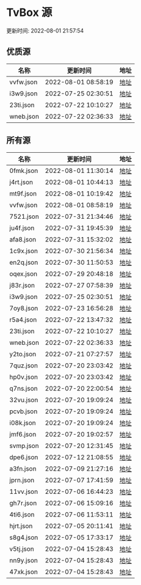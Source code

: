 
  # TvBox 源 

更新时间: 2022-08-01 21:57:54


## 优质源

|   名称  | 更新时间  |地址  |
|  ----  | ----  |----  |
|  vvfw.json | 2022-08-01 08:58:19 |[地址](http://rfx0owuln.hn-bkt.clouddn.com/box/vvfw.json) |
|  i3w9.json | 2022-07-25 02:30:51 |[地址](http://rfx0owuln.hn-bkt.clouddn.com/box/i3w9.json) |
|  23ti.json | 2022-07-22 10:10:27 |[地址](http://rfx0owuln.hn-bkt.clouddn.com/box/23ti.json) |
|  wneb.json | 2022-07-22 02:36:33 |[地址](http://rfx0owuln.hn-bkt.clouddn.com/box/wneb.json) |
  


## 所有源

|   名称  | 更新时间  |地址  |
|  ----  | ----  |----  |
|  0fmk.json | 2022-08-01 11:30:14 |[地址](http://rfx0owuln.hn-bkt.clouddn.com/box/0fmk.json) |
|  j4rt.json | 2022-08-01 10:44:13 |[地址](http://rfx0owuln.hn-bkt.clouddn.com/box/j4rt.json) |
|  mt9f.json | 2022-08-01 10:19:42 |[地址](http://rfx0owuln.hn-bkt.clouddn.com/box/mt9f.json) |
|  vvfw.json | 2022-08-01 08:58:19 |[地址](http://rfx0owuln.hn-bkt.clouddn.com/box/vvfw.json) |
|  7521.json | 2022-07-31 21:34:46 |[地址](http://rfx0owuln.hn-bkt.clouddn.com/box/7521.json) |
|  ju4f.json | 2022-07-31 19:45:39 |[地址](http://rfx0owuln.hn-bkt.clouddn.com/box/ju4f.json) |
|  afa8.json | 2022-07-31 15:32:02 |[地址](http://rfx0owuln.hn-bkt.clouddn.com/box/afa8.json) |
|  1c9x.json | 2022-07-30 21:56:34 |[地址](http://rfx0owuln.hn-bkt.clouddn.com/box/1c9x.json) |
|  en2q.json | 2022-07-30 11:50:53 |[地址](http://rfx0owuln.hn-bkt.clouddn.com/box/en2q.json) |
|  oqex.json | 2022-07-29 20:48:18 |[地址](http://rfx0owuln.hn-bkt.clouddn.com/box/oqex.json) |
|  j83r.json | 2022-07-27 07:58:39 |[地址](http://rfx0owuln.hn-bkt.clouddn.com/box/j83r.json) |
|  i3w9.json | 2022-07-25 02:30:51 |[地址](http://rfx0owuln.hn-bkt.clouddn.com/box/i3w9.json) |
|  7oy8.json | 2022-07-23 16:56:28 |[地址](http://rfx0owuln.hn-bkt.clouddn.com/box/7oy8.json) |
|  r5a4.json | 2022-07-22 13:47:32 |[地址](http://rfx0owuln.hn-bkt.clouddn.com/box/r5a4.json) |
|  23ti.json | 2022-07-22 10:10:27 |[地址](http://rfx0owuln.hn-bkt.clouddn.com/box/23ti.json) |
|  wneb.json | 2022-07-22 02:36:33 |[地址](http://rfx0owuln.hn-bkt.clouddn.com/box/wneb.json) |
|  y2to.json | 2022-07-21 07:27:57 |[地址](http://rfx0owuln.hn-bkt.clouddn.com/box/y2to.json) |
|  7quz.json | 2022-07-20 23:03:42 |[地址](http://rfx0owuln.hn-bkt.clouddn.com/box/7quz.json) |
|  hp0v.json | 2022-07-20 23:03:42 |[地址](http://rfx0owuln.hn-bkt.clouddn.com/box/hp0v.json) |
|  q7ns.json | 2022-07-20 22:00:54 |[地址](http://rfx0owuln.hn-bkt.clouddn.com/box/q7ns.json) |
|  32vu.json | 2022-07-20 19:09:24 |[地址](http://rfx0owuln.hn-bkt.clouddn.com/box/32vu.json) |
|  pcvb.json | 2022-07-20 19:09:24 |[地址](http://rfx0owuln.hn-bkt.clouddn.com/box/pcvb.json) |
|  i08k.json | 2022-07-20 19:09:24 |[地址](http://rfx0owuln.hn-bkt.clouddn.com/box/i08k.json) |
|  jmf6.json | 2022-07-20 19:02:57 |[地址](http://rfx0owuln.hn-bkt.clouddn.com/box/jmf6.json) |
|  svmp.json | 2022-07-20 12:31:45 |[地址](http://rfx0owuln.hn-bkt.clouddn.com/box/svmp.json) |
|  dpe6.json | 2022-07-12 21:08:55 |[地址](http://rfx0owuln.hn-bkt.clouddn.com/box/dpe6.json) |
|  a3fn.json | 2022-07-09 21:27:16 |[地址](http://rfx0owuln.hn-bkt.clouddn.com/box/a3fn.json) |
|  jprn.json | 2022-07-07 17:41:59 |[地址](http://rfx0owuln.hn-bkt.clouddn.com/box/jprn.json) |
|  11vv.json | 2022-07-06 16:44:23 |[地址](http://rfx0owuln.hn-bkt.clouddn.com/box/11vv.json) |
|  gh7r.json | 2022-07-06 15:09:16 |[地址](http://rfx0owuln.hn-bkt.clouddn.com/box/gh7r.json) |
|  4ti6.json | 2022-07-06 11:53:11 |[地址](http://rfx0owuln.hn-bkt.clouddn.com/box/4ti6.json) |
|  hjrt.json | 2022-07-05 20:11:41 |[地址](http://rfx0owuln.hn-bkt.clouddn.com/box/hjrt.json) |
|  s8g4.json | 2022-07-05 17:33:17 |[地址](http://rfx0owuln.hn-bkt.clouddn.com/box/s8g4.json) |
|  v5tj.json | 2022-07-04 15:28:43 |[地址](http://rfx0owuln.hn-bkt.clouddn.com/box/v5tj.json) |
|  nn9y.json | 2022-07-04 15:28:43 |[地址](http://rfx0owuln.hn-bkt.clouddn.com/box/nn9y.json) |
|  47xk.json | 2022-07-04 15:28:43 |[地址](http://rfx0owuln.hn-bkt.clouddn.com/box/47xk.json) |
  
  